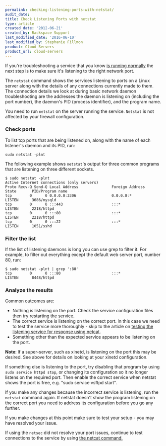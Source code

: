 ```yaml
---
permalink: checking-listening-ports-with-netstat/
audit_date:
title: Check Listening Ports with netstat
type: article
created_date: '2012-06-21'
created_by: Rackspace Support
last_modified_date: '2016-06-10'
last_modified_by: Stephanie Fillmon
product: Cloud Servers
product_url: cloud-servers
---
```


If you're troubleshooting a service that you know [is running normally](/how-to/checking-system-load-on-linux)
the next step is to make sure it's listening to the right network port.

The `netstat` command shows the services listening to ports on a Linux
server along with the details of any connections currently made to them.
The connection details we look at during basic network daemon
troubleshooting are the addresses the daemon is listening on (including
the port number), the daemon's PID (process identifier), and the program
name.

You need to run `netstat` on the server running the service.
`Netstat` is not affected by your firewall configuration.

### Check ports

To list tcp ports that are being listened on, along with the name of
each listener's daemon and its PID, run:

    sudo netstat -plnt

The following example shows `netstat`'s output for three common programs
that are listening on three different sockets.

    $ sudo netstat -plnt
    Active Internet connections (only servers)
    Proto Recv-Q Send-Q Local Address               Foreign Address             State       PID/Program name
    tcp        0      0 0.0.0.0:3306                0.0.0.0:*                   LISTEN      3686/mysqld
    tcp        0      0 :::443                      :::*                        LISTEN      2218/httpd
    tcp        0      0 :::80                       :::*                        LISTEN      2218/httpd
    tcp        0      0 :::22                       :::*                        LISTEN      1051/sshd

### Filter the list

If the list of listening daemons is long you can use grep to filter it.
For example, to filter out everything except the default web server port, number 80, run:

    $ sudo netstat -plnt | grep ':80'
    tcp        0      0 :::80                       :::*                        LISTEN      8448/httpd

### Analyze the results

Common outcomes are:

-   Nothing is listening on the port. Check the service configuration
    files then try restarting the service.
-   The correct service is listening on the correct port. In this case
    we need to test the service more thoroughly - skip to the article on
    [testing the listening service for response using
    netcat](/how-to/testing-network-services-with-netcat).
-   Something other than the expected service appears to be listening on
    the port.

**Note**: If a super-server, such as xinetd,
is listening on the port this may be desired. See above for details on
looking at your xinetd configuration.

If something else is listening to the port, try disabling that program by using `sudo service httpd stop`, or changing its configuration so it no
longer listens on the required port. Then enable the correct service
when netstat shows the port is free, e.g. "sudo service vsftpd start".

If you make any changes because the incorrect service is listening, run the `netstat` command again. If netstat doesn't show the program listening on the correct
port you need to address its configuration before you go any further.

If you make changes at this point make sure to test your setup - you may
have resolved your issue.

If using the `netsec` did not resolve your port issues, continue to test connections to the service by using [the netcat command.](/how-to/testing-network-services-with-netcat)

